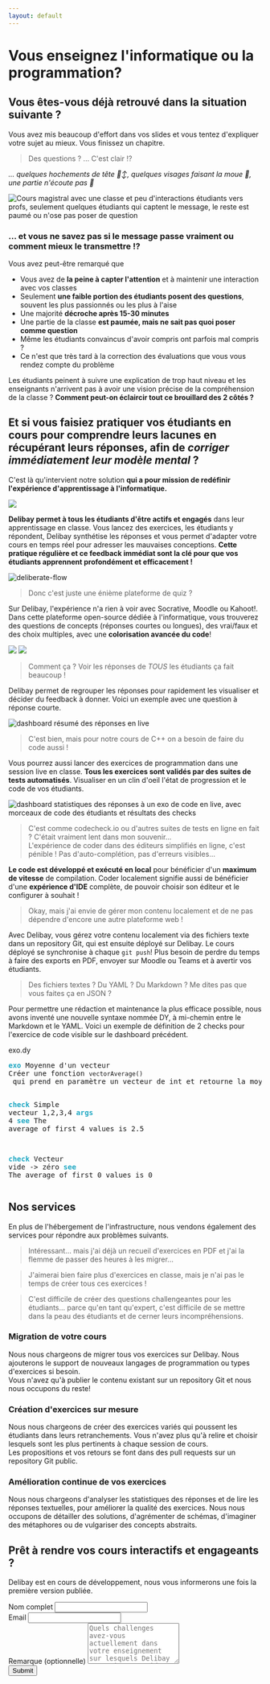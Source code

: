 ```yaml
---
layout: default
---
```


<h1 class="!text-[28px] xs:!text-[35px] md:!text-[40px] sm:!bg-red-500 md:bg-blue-500">Vous enseignez l'informatique ou la programmation?</h1>

## Vous êtes-vous déjà retrouvé dans la situation suivante ?

Vous avez mis beaucoup d'effort dans vos slides et vous tentez d'expliquer votre sujet au mieux. Vous finissez un chapitre.

> Des questions ? ... C'est clair ⁉️

*... quelques hochements de tête 🙂‍↕️, quelques visages faisant la moue 🫤, une partie n'écoute pas 🙉*

![Cours magistral avec une classe et peu d'interactions étudiants vers profs, seulement quelques étudiants qui captent le message, le reste est paumé ou n'ose pas poser de question](schemas/lecture.opti.svg)

### ... et vous ne savez pas si le message passe vraiment ou comment mieux le transmettre !?

Vous avez peut-être remarqué que
- Vous avez de **la peine à capter l'attention** et à maintenir une interaction avec vos classes
- Seulement **une faible portion des étudiants posent des questions**, souvent les plus passionnés ou les plus à l'aise
- Une majorité **décroche après 15-30 minutes**
- Une partie de la classe **est paumée, mais ne sait pas quoi poser comme question**
- Même les étudiants convaincus d'avoir compris ont parfois mal compris ?
- Ce n'est que très tard à la correction des évaluations que vous vous rendez compte du problème

Les étudiants peinent à suivre une explication de trop haut niveau et les enseignants n'arrivent pas à avoir une vision précise de la compréhension de la classe ? **Comment peut-on éclaircir tout ce brouillard des 2 côtés ?**

## Et si vous faisiez **pratiquer vos étudiants en cours** pour **comprendre leurs lacunes** en récupérant leurs réponses, afin de *corriger immédiatement leur modèle mental* ?

C'est là qu'intervient notre solution **qui a pour mission de redéfinir l'expérience d'apprentissage à l'informatique.** 

<img src="imgs/delibay-logo.svg" id="delibaylogo" />

**Delibay permet à tous les étudiants d'être actifs et engagés** dans leur apprentissage en classe. Vous lancez des exercices, les étudiants y répondent, Delibay synthétise les réponses et vous permet d'adapter votre cours en temps réel pour adresser les mauvaises conceptions. **Cette pratique régulière et ce feedback immédiat sont la clé pour que vos étudiants apprennent profondément et efficacement !**

![deliberate-flow](schemas/deliberate-flow.png)

> Donc c'est juste une énième plateforme de quiz ?

Sur Delibay, l'expérience n'a rien à voir avec Socrative, Moodle ou Kahoot!. Dans cette plateforme open-source dédiée à l'informatique, vous trouverez des questions de concepts (réponses courtes ou longues), des vrai/faux et des choix multiples, avec une **colorisation avancée du code**!

<img src="imgs/short-question-nice-code.png" class="nicecode" />

<img src="imgs/mcq.png" class="nicecode-big" />

> Comment ça ? Voir les réponses de *TOUS* les étudiants ça fait beaucoup !

Delibay permet de regrouper les réponses pour rapidement les visualiser et décider du feedback à donner. Voici un exemple avec une question à réponse courte.

<img alt="dashboard résumé des réponses en live" src="schemas/dashboard-short-answer.png" class="mockup" />

> C'est bien, mais pour notre cours de C++ on a besoin de faire du code aussi !

Vous pourrez aussi lancer des exercices de programmation dans une session live en classe. **Tous les exercices sont validés par des suites de tests automatisés**. Visualiser en un clin d'oeil l'état de progression et le code de vos étudiants.

<img alt="dashboard statistiques des réponses à un exo de code en live, avec morceaux de code des étudiants et résultats des checks" src="schemas/dashboard-code-exo-teacher.png" class="mockup-big" />

> C'est comme codecheck.io ou d'autres suites de tests en ligne en fait ? C'était vraiment lent dans mon souvenir...  
> L'expérience de coder dans des éditeurs simplifiés en ligne, c'est pénible ! Pas d'auto-complétion, pas d'erreurs visibles...

**Le code est développé et exécuté en local** pour bénéficier d'un **maximum de vitesse** de compilation. Coder localement signifie aussi de bénéficier d'une **expérience d'IDE** complète, de pouvoir choisir son éditeur et le configurer à souhait !

> Okay, mais j'ai envie de gérer mon contenu localement et de ne pas dépendre d'encore une autre plateforme web !

Avec Delibay, vous gérez votre contenu localement via des fichiers texte dans un repository Git, qui est ensuite déployé sur Delibay. Le cours déployé se synchronise à chaque `git push`! Plus besoin de perdre du temps à faire des exports en PDF, envoyer sur Moodle ou Teams et à avertir vos étudiants.

> Des fichiers textes ? Du YAML ? Du Markdown ? Me dites pas que vous faites ça en JSON ?

Pour permettre une rédaction et maintenance la plus efficace possible, nous avons inventé une nouvelle syntaxe nommée DY, à mi-chemin entre le Markdown et le YAML. Voici un exemple de définition de 2 checks pour l'exercice de code visible sur le dashboard précédent.

<div>
<label class="font-mono px-3 ml-3 rounded-sm border border-b-0 border-#222436 rounded-br-none rounded-bl-none !w-min">exo.dy</label>
<!-- <img alt="Exemple de syntaxe DY inventée pour Delibay, permettant de décrire un exercice de code" src="imgs/exo.dy.svg" class="mockup border border-gray-300 p-3 rounded-md" /> -->
<pre class="!p-5 !my-0 !bg-[#222436] break-words whitespace-pre-wrap overflow-hidden" style="font-family: 'Fira Code', monospace; display: block;">
<span style="color: #20a8c3; font-weight: bold;">exo </span>Moyenne d'un vecteur
Créer une fonction <code>vectorAverage()</code> qui prend en paramètre un vecteur de int et retourne la moyenne des valeurs.

<span style="color: #20a8c3; font-weight: bold;">check </span>Simple vecteur 1,2,3,4
<span style="color: #20a8c3; font-weight: bold;">args </span>4
<span style="color: #20a8c3; font-weight: bold;">see </span>The average of first 4 values is 2.5

<span style="color: #20a8c3; font-weight: bold;">check </span>Vecteur vide -> zéro
<span style="color: #20a8c3; font-weight: bold;">see </span>The average of first 0 values is 0
</pre>
</div>

## Nos services

En plus de l'hébergement de l'infrastructure, nous vendons également des services pour répondre aux problèmes suivants.

> Intéressant... mais j'ai déjà un recueil d'exercices en PDF et j'ai la flemme de passer des heures à les migrer...

> J'aimerai bien faire plus d'exercices en classe, mais je n'ai pas le temps de créer tous ces exercices !

> C'est difficile de créer des questions challengeantes pour les étudiants... parce qu'en tant qu'expert, c'est difficile de se mettre dans la peau des étudiants et de cerner leurs incompréhensions.

<div class="md:flex md:flex-wrap md:space-x-2 space-y-2 md:space-y-0">

<div class="bloc flex-1 border border-blue-500 p-5 rounded-sm">
    <h3>Migration de votre cours</h3>
    <p>Nous nous chargeons de migrer tous vos exercices sur Delibay. Nous ajouterons le support de nouveaux langages de programmation ou types d'exercices si besoin. <br>Vous n'avez qu'à publier le contenu existant sur un repository Git et nous nous occupons du reste!</p>
</div>

<div class="bloc flex-1 border border-blue-500 p-5 rounded-sm">
    <h3>Création d'exercices sur mesure</h3>
    <p>Nous nous chargeons de créer des exercices variés qui poussent les étudiants dans leurs retranchements. Vous n'avez plus qu'à relire et choisir lesquels sont les plus pertinents à chaque session de cours.<br>
    Les propositions et vos retours se font dans des pull requests sur un repository Git public.
    </p>
</div>

<div class="bloc flex-1 border border-blue-500 p-5 rounded-sm">
    <h3>Amélioration continue de vos exercices</h3>
    <p>Nous nous chargeons d'analyser les statistiques des réponses et de lire les réponses textuelles, pour améliorer la qualité des exercices. Nous nous occupons de détailler des solutions, d'agrémenter de schémas, d'imaginer des métaphores ou de vulgariser des concepts abstraits.</p>
</div>

</div>




<h2 class="gradient">Prêt à rendre vos cours interactifs et engageants ?</h2>

Delibay est en cours de développement, nous vous informerons une fois la première version publiée.

<div class="flex justify-center" >
<form
  action="https://www.formbackend.com/f/15195317ca0eef63"
  method="POST"
  class="w-full md:mx-32 lg:mx-60"
>
  <label for="name" class="">Nom complet</label>
  <input class="border border-blue-500 rounded-sm" type="text" id="name" name="name" required> <br>
  <label for="email" class="">Email</label>
  <input class="border border-blue-500 rounded-sm" type="email" id="email" name="email" required> <br>
  <label for="email" class="">Remarque (optionnelle)</label>
  <textarea class="border border-blue-500 rounded-sm" type="email" id="remark" name="remark" placeholder="Quels challenges avez-vous actuellement dans votre enseignement sur lesquels Delibay pourrait vous aider ? Quels cours enseignez-vous et dans quelle école ?" rows="5">
</textarea>
  <br>
  <button type="submit" class="gradient border-2 border-gray-300 px-2 rounded-sm">Submit</button>
</form>
</div>

